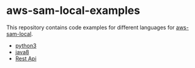 # aws-sam-local-examples
This repository contains code examples for different languages for [aws-sam-local](https://github.com/awslabs/aws-sam-local).

- [python3](python)
- [java8](java-8)
- [Rest Api](java8-rest-api)
